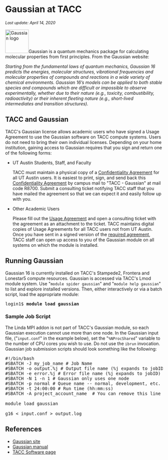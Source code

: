 # Gaussian at TACC
<span style="font-size:90%"><i>Last update: April 14, 2020</i></span></p>

<img alt="Gaussian logo" src="../../img/Gaussian-logo.jpg" style="height: 75px; width: 75px;">Gaussian is a quantum mechanics package for calculating molecular properties from first principles. From the Gaussian website:

 <i>Starting from the fundamental laws of quantum mechanics, Gaussian 16 predicts the energies, molecular structures, vibrational frequencies and molecular properties of compounds and reactions in a wide variety of chemical environments. Gaussian 16’s models can be applied to both stable species and compounds which are difficult or impossible to observe experimentally, whether due to their nature (e.g., toxicity, combustibility, radioactivity) or their inherent fleeting nature (e.g., short-lived intermediates and transition structures).</i>

## TACC and Gaussian

TACC's Gaussian license allows academic users who have signed a Usage Agreement to use the Gaussian software on TACC compute systems. Users do not need to bring their own individual licenses.  Depending on your home institution, gaining access to Gaussian requires that you sign and return one of the following forms:

* UT Austin Students, Staff, and Faculty

	TACC must maintain a physical copy of a [Confidentiality Agreement](PDFDIR/UT_Gaussian_Agreement.jpg) for all UT Austin users.  It is easiest to print, sign, and send back this [Confidentiality Agreement](PDFDIR/UT_Gaussian_Agreement.jpg) by campus mail to "TACC - Gaussian" at mail code R8700.  Submit a consulting ticket notifying TACC staff that you have mailed the agreement so that we can expect it and easily follow up with you.


* Other Academic Users

	Please fill out the [Usage Agreement](/documents/10157/1667013/UT+Gaussian+user+agreement/95c13b8a-859d-439e-8dbe-3f2ba2b578b7) and open a consulting ticket with the agreement as an attachment to the ticket.  TACC maintains digital copies of Usage Agreements for all TACC users not from UT Austin. Once you have sent in a signed version of the [required agreement](/documents/10157/1667013/UT+Gaussian+user+agreement/95c13b8a-859d-439e-8dbe-3f2ba2b578b7), TACC staff can open up access to you of the Gaussian module on all systems on which the module is installed.  

## Running Gaussian

Gaussian 16 is currently installed on TACC's Stampede2, Frontera and Lonestar5 compute resources. Gaussian is accessed via TACC's Lmod module system. Use "`module spider gaussian`" and "`module help gaussian`" to list and explore installed versions. Then, either interactively or via a batch script, load the appropriate module:

<pre class="cmd-line">login1$ <b>module load gaussian</b></pre>

### Sample Job Script

The Linda MPI addon is not part of TACC's Gaussian module, so each Gaussian execution cannot use more than one node. In the Gaussian input file, ("`input.conf`" in the example below), set the "`%NProcShared`" variable to the number of CPU cores you wish to use. Do not use the `ibrun` invocation. Gaussian job submission scripts should look something like the following: 

<pre class="job-script">
#!/bin/bash
#SBATCH -J my_job_name # Job Name
#SBATCH -o output.%j # Output file name (%j expands to jobID)
#SBATCH -e error.%j # Error file name (%j expands to jobID)
#SBATCH -N 1 -n 1 # Gaussian only uses one node
#SBATCH -p normal # Queue name -- normal, development, etc.
#SBATCH -t 24:00:00 # Run time (hh:mm:ss)
#SBATCH -A project_account_name  # You can remove this line if you only have one allocation

module load gaussian

g16 < input.conf > output.log</pre>

## References

* [Gaussian site](https://gaussian.com)
* [Gaussian manual](https://gaussian.com/man/)
* [TACC Software page](https://www.tacc.utexas.edu/systems/software)
